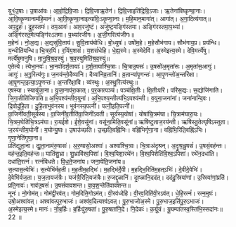 

  
यु१॒॑उ॒षाः। उ॒षाआ॑वः। आ॒वो॒दि॒वि॒जाः। दि॒वि॒जाऋ॒तेन॑। दि॒वि॒जाइति॑दि॒वि॒ऽजाः। ऋ॒तेना॑विष्कृण्वा॒नाः। आ॒वि॒ष्कृ॒ण्वानाम॑हि॒मानं॑। आ॒वि॒ष्कृ॒ण्वा॒नाइत्या॑विः॒ऽकृ॒ण्वा॒नाः। म॒हि॒मान॒मागा॑त्। आगा॑त्। अ॒गा॒दित्य॑गात्॥ अप॒द्रुहः॑। द्रुह॒स्तमः॑। तम॒आवः॑। आव॒रजु॑ष्टं। अजु॑ष्ट॒मङ्गि॑स्तमा। अङ्गि॑रस्तमा॒प॒थ्या॑। अङ्गि॑रस्त॒मेत्यङ्गि॑रःऽतमा। प॒थ्या॑रजीगः। अ॒जी॒गरित्य॑जीगः॥  
म॒हेनः॑। नो॒अ॒द्य। अ॒द्यसु॑वि॒ताय॑। सु॒वि॒ताय॑बोधि। बो॒ध्युषः॑। उषो॑म॒हे। म॒हेसौभ॑गाय। सौभ॑गाय॒प्र। प्रय॑न्धि। य॒न्धीति॑यन्धि॥ चि॒त्रर॒यिं। र॒यिंय॒शसं॑। य॒शसं॑धेहि। धे॒ह्य॒स्मे। अ॒स्मेदेवि॑। अ॒स्मेइत्य॒स्मे। देवि॒मर्त्ये॑षु। मर्त्ये॑षुमानुषि। मा॒नु॒षि॒श्र॒व॒स्युं। श्र॒व॒स्युमिति॑श्र॒व॒स्युं॥  
ए॒तेत्ये। त्येभा॒नवः॑। भा॒नवो॑दर्श॒तायाः॑। द॒र्श॒ताया॑श्चि॒त्राः। चि॒त्राउ॒षसः॑। उ॒षसो॑अ॒मृता॑सः। अ॒मृता॑स॒आगुः॑। आगुः॑। अ॒गु॒रित्य॑गुः॥ ज॒नय॑न्तो॒दैव्या॑नि। दैव्या॑निव्र॒तानि॑। व्र॒तान्या॑पृ॒णन्तः॑। आ॒पृ॒णन्तो॑अ॒न्तरि॑क्षा। आ॒पृ॒णन्त॒इत्या॒ऽपृ॒णन्तः॑। अ॒न्तरि॑क्षा॒वि। व्य॑स्थुः। अ॒स्थु॒रित्य॑स्थुः॥  
ए॒षस्या। स्यायु॑जा॒ना। यु॒जा॒नाप॑रा॒कात्। प॒र॒कात्पञ्च॑। पञ्च॑क्षि॒तीः। क्षि॒तीःपरि॑। परि॑स॒द्यः। स॒द्योजि॑गाति। जि॒गा॒तीति॑जिगाति॥ अ॒भि॒पश्य॑न्तीव॒युना॑। अ॒भि॒पश्य॒न्तीत्य॑भि॒ऽपश्य॑न्ती। व॒युना॒जना॑नां। जना॑नान्दि॒वः। दि॒वोदु॑हि॒ता। दु॒हि॒ताभुव॑नस्य। भुव॑नस्य॒पत्नी॑। पत्नी॒इति॒पत्नी॑॥  
वा॒जिनी॑वती॒सूर्य॑स्य। वा॒जिनी॑व॒तीति॑वा॒जिनी॑ऽवती। सूर्य॑स्य॒योषा॑। योषा॑चि॒त्रम॑घा। चि॒त्राम॑घारा॒यः। चि॒त्रम॒घेति॑चि॒त्रऽम॑घा। रा॒यई॑शे। ई॒शे॒वसू॑नां। वसू॑ना॒मिति॒वसू॑नां॥ ऋषि॑ष्टुताज॒रय॑न्ती। ऋषि॑स्तु॒तेत्यृषि॑ऽस्तुता। ज॒रय॑न्तीम॒घोनी॑। म॒घोन्यु॒षाः। उ॒षाउ॑च्छति। उ॒च्छ॒ति॒वह्नि॑भिः। वह्नि॑भिर्गृणा॒ना। वह्नि॑भि॒रिति॒वह्नि॑ऽभिः। गृ॒णा॒नेति॑गृ॒णा॒ना॥  
प्रति॑द्युता॒ना। द्यु॒ता॒नाम॑रु॒षासः॑। अ॒रु॒षासो॒अश्वाः॑। अश्वा॑श्चि॒त्राः। चि॒त्राअ॑दृश्रन्। अ॒दृ॒श्र॒न्नु॒षसं॑। उ॒षसं॒वह॑न्तः। वह॑न्त॒इति॒वह॑न्तः॥ याति॑शु॒भ्रा। शु॒भ्रावि॑श्व॒पिशा॑। वि॒श्व॒पिशा॒रथे॑न। वि॒श्व॒पिशेति॑वि॒श्व॒ऽपिशा॑। रथे॑न॒दधा॑ति। दधा॑ति॒रत्नं॑। रत्नं॑विधते। वि॒ध॒ते॒जना॑य। जना॒येति॒जना॑य॥  
स॒त्यास॒त्येभिः॑। स॒त्येभि॑र्मह॒ती। म॒ह॒तीम॒हद्भिः॑। म॒हद्भि॑र्दे॒वी। म॒हद्भि॒रिति॑म॒हत्ऽभिः॑। दे॒वीदे॒वेभिः॑। दे॒वेभि॑र्यज॒ता। य॒ज॒तायज॑त्रैः। यज॑त्रै॒रिति॒यज॑त्रैः॥ रु॒जद्दृ॒ळानि॑। दृ॒ह्ळानि॒दद॑त्। दद॑दु॒स्रिया॑णां। उ॒स्रिया॑णां॒प्रति॑। प्रति॒गावः॑। गाव॑उ॒षसं॑। उ॒षसं॑वावशन्त। वा॒व॒श॒न्तेति॑वावशन्त॥  
नूनः॑। नो॒गोम॑त्। गोम॑द्वी॒रव॑त्। गोम॒दिति॒गोऽम॑त्। वी॒रव॑ध्देहि। वी॒रव॒दिति॑वी॒रऽव॑त्। धे॒हि॒रत्नं॑। रत्न॒मुषः॑। उषो॒अश्वा॑वत्। अश्वा॑वत्पुरु॒भाजः॑। अश्व॑व॒दित्यश्व॑ऽवत्। पु॒रु॒भाजो॑अ॒स्मे। पु॒रु॒भाज॒इति॑पु॒रु॒ऽभाजः॑। अ॒स्मेइत्य॒स्मे॥ मानः॑। नो॒ब॒र्हिः। ब॒र्हिःपु॑रु॒षता॑। पु॒रु॒षता॑नि॒दे। नि॒देकः॑। क॒र्यू॒यं। यू॒यम्पा॑तस्व॒स्तिभि॒स्सदा॑नः॥ 22 ॥  
